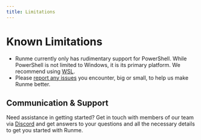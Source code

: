 ```yaml
---
title: Limitations
---
```


# Known Limitations

- Runme currently only has rudimentary support for PowerShell. While PowerShell is not limited to Windows, it is its primary platform. We recommend using [WSL](https://code.visualstudio.com/docs/remote/wsl).
- Please [report any issues](https://github.com/stateful/runme/issues/new) you encounter, big or small, to help us make Runme better.

## Communication & Support

Need assistance in getting started? Get in touch with members of our team via [Discord](https://discord.gg/runme) and get answers to your questions and all the necessary details to get you started with Runme.
